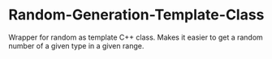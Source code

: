 # Random-Generation-Template-Class
Wrapper for random as template C++ class. Makes it easier to get a random number of a given type in a given range.
